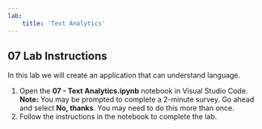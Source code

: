 ```yaml
---
lab:
    title: 'Text Analytics'
---
```


## 07 Lab Instructions
In this lab we will create an application that can understand language.

1.  Open the **07 - Text Analytics.ipynb** notebook in Visual Studio Code.
    **Note:** You may be prompted to complete a 2-minute survey. Go ahead and select **No, thanks**. You may need to do this more than once.
2.  Follow the instructions in the notebook to complete the lab.
